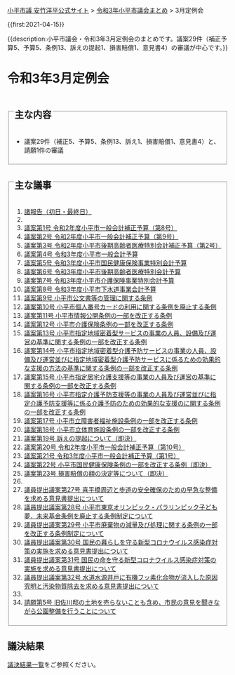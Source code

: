 <p class="breadcrumbs"><a href="https://yasutakeyohei.com/">小平市議 安竹洋平公式サイト</a> > <a href="../index.md">令和3年小平市議会まとめ</a> > 3月定例会</p>

{{first:2021-04-15}}

{{description:小平市議会・令和3年3月定例会のまとめです。議案29件（補正予算5、予算5、条例13、訴えの提起1、損害賠償1、意見書4）の審議が中心です。}}

# 令和3年3月定例会

<fieldset class="summary">
  <legend>
    <h2 class="summary">主な内容</h2>
  </legend>
  <ul>
    <li class="play">議案29件（補正5、予算5、条例13、訴え1、損害賠償1、意見書4）と、請願1件の審議</li>
  </ul>
  <!--<p class="summary"><i class="fa fa-play" aria-hidden="true"></i> 補正予算は、一般会計と、国民健康保険事業特別会計</p>
  <p class="summary"><i class="fa fa-play" aria-hidden="true"></i> 学校給食センターの更新にかかる契約議案は、委員会で否決ののち、本会議で可決</p>
  <p class="summary"><i class="fa fa-play" aria-hidden="true"></i> 四次長総基本構想は委員会で賛否同数で委員長採決の可決ののち、本会議で可決</p>-->
</fieldset>

<fieldset class="nittei">
  <legend>
    <h2> 主な議事 </h2>
  </legend>
  <div>

1. [諸報告（初日・最終日）](./syohokoku.md)
1. &nbsp;
1. [議案第1号 令和2年度小平市一般会計補正予算（第8号）](./gian-1.md)
1. [議案第2号 令和2年度小平市一般会計補正予算（第9号）](./gian-2.md)
1. [議案第3号 令和2年度小平市後期高齢者医療特別会計補正予算（第2号）](./gian-3.md)
1. [議案第4号 令和3年度小平市一般会計予算](./gian-4.md)
1. [議案第5号 令和3年度小平市国民健康保険事業特別会計予算](./gian-5.md)
1. [議案第6号 令和3年度小平市後期高齢者医療特別会計予算](./gian-6.md)
1. [議案第7号 令和3年度小平市介護保険事業特別会計予算](./gian-7.md)
1. [議案第8号 令和3年度小平市下水道事業会計予算](./gian-8.md)
1. [議案第9号 小平市公文書等の管理に関する条例](./gian-9.md)
1. [議案第10号 小平市個人番号カードの利用に関する条例を廃止する条例](./gian-10.md)
1. [議案第11号 小平市情報公開条例の一部を改正する条例](./gian-11.md)
1. [議案第12号 小平市介護保険条例の一部を改正する条例](./gian-12.md)
1. [議案第13号 小平市指定地域密着型サービスの事業の人員、設備及び運営の基準に関する条例の一部を改正する条例](./gian-13.md)
1. [議案第14号 小平市指定地域密着型介護予防サービスの事業の人員、設備及び運営並びに指定地域密着型介護予防サービスに係るための効果的な支援の方法の基準に関する条例の一部を改正する条例](./gian-14.md)
1. [議案第15号 小平市指定居宅介護支援等の事業の人員及び運営の基準に関する条例の一部を改正する条例](./gian-15.md)
1. [議案第16号 小平市指定介護予防支援等の事業の人員及び運営並びに指定介護予防支援等に係る介護予防のための効果的な支援のに関する条例の一部を改正する条例](./gian-16.md)
1. [議案第17号 小平市立障害者福祉施設条例の一部を改正する条例](./gian-17.md)
1. [議案第18号 小平市立体育施設条例の一部を改正する条例](./gian-18.md)
1. [議案第19号 訴えの提起について（即決）](./gian-19.md)
1. [議案第20号 令和2年度小平市一般会計補正予算（第10号）](./gian-20.md)
1. [議案第21号 令和3年度小平市一般会計補正予算（第1号）](./gian-21.md)
1. [議案第22号 小平市国民健康保険条例の一部を改正する条例（即決）](./gian-22.md)
1. [議案第23号 損害賠償の額の決定等について（即決）](./gian-23.md)
1. &nbsp;
1. [議員提出議案第27号 喜平橋周辺と歩道の安全確保のための早急な整備を求める意見書提出について](./giin-gian-27.md)
1. [議員提出議案第28号 小平市東京オリンピック・パラリンピック子ども夢．未来基金条例を廃止する条例制定について](./giin-gian-28.md)
1. [議員提出議案第29号 小平市廃棄物の減量及び処理に関する条例の一部を改正する条例制定について](./giin-gian-29.md)
1. [議員提出議案第30号 国民の暮らしを守る新型コロナウイルス感染症対策の実施を求める意見書提出について](./giin-gian-30.md)
1. [議員提出議案第31号 国民の命を守る新型コロナウイルス感染症対策の実施を求める意見書提出について](./giin-gian-31.md)
1. [議員提出議案第32号 水道水源井戸に有機フッ素化合物が流入した原因究明と汚染物質除去を求める意見書提出について](./giin-gian-32.md)
1. &nbsp;
1. [請願第5号 旧佐川邸の土地を売らないことも含め、市民の意見を聞きながら公園整備を行うことについて](./seigan-5.md)

</div>
</fieldset>

## 議決結果

[議決結果一覧](../kekka-ichiran.md)をご参照ください。


